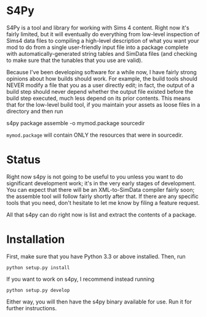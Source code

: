 S4Py
====

S4Py is a tool and library for working with Sims 4 content. Right now
it's fairly limited, but it will eventually do everything from
low-level inspection of Sims4 data files to compiling a high-level
description of what you want your mod to do from a single
user-friendly input file into a package complete with
automatically-generated string tables and SimData files (and checking
to make sure that the tunables that you use are valid).

Because I've been developing software for a while now, I have fairly
strong opinions about how builds should work. For example, the build
tools should NEVER modify a file that you as a user directly edit; in
fact, the output of a build step should never depend whether the
output file existed before the build step executed, much less depend
on its prior contents. This means that for the low-level build tool,
if you maintain your assets as loose files in a directory and then run

  s4py package assemble -o mymod.package sourcedir

`mymod.package` will contain ONLY the resources that were in
sourcedir.

Status
======

Right now s4py is not going to be useful to you unless you want to do
significant development work; it's in the very early stages of
development. You can expect that there will be an XML-to-SimData
compiler fairly soon; the assemble tool will follow fairly shortly
after that.  If there are any specific tools that you need, don't
hesitate to let me know by filing a feature request.

All that s4py can do right now is list and extract the contents of a
package.

Installation
============

First, make sure that you have Python 3.3 or above installed. Then, run

    python setup.py install

If you want to work on s4py, I recommend instead running

    python setup.py develop

Either way, you will then have the s4py binary available for use. Run
it for further instructions.

